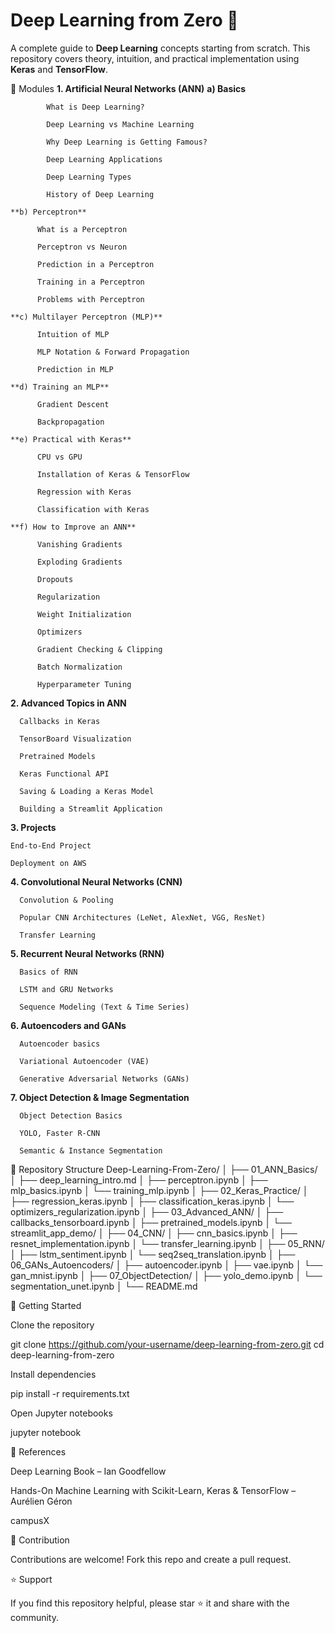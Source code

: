 # Deep Learning from Zero 🚀

A complete guide to **Deep Learning** concepts starting from scratch. This repository covers theory, intuition, and practical implementation using **Keras** and **TensorFlow**.

📌 Modules
**1. Artificial Neural Networks (ANN)**
    **a) Basics**

            What is Deep Learning?

            Deep Learning vs Machine Learning

            Why Deep Learning is Getting Famous?

            Deep Learning Applications

            Deep Learning Types

            History of Deep Learning

    **b) Perceptron**

          What is a Perceptron

          Perceptron vs Neuron

          Prediction in a Perceptron

          Training in a Perceptron

          Problems with Perceptron

    **c) Multilayer Perceptron (MLP)**

          Intuition of MLP

          MLP Notation & Forward Propagation

          Prediction in MLP

    **d) Training an MLP**

          Gradient Descent

          Backpropagation

    **e) Practical with Keras**

          CPU vs GPU

          Installation of Keras & TensorFlow

          Regression with Keras

          Classification with Keras

    **f) How to Improve an ANN**

          Vanishing Gradients

          Exploding Gradients

          Dropouts

          Regularization

          Weight Initialization

          Optimizers

          Gradient Checking & Clipping

          Batch Normalization

          Hyperparameter Tuning

**2. Advanced Topics in ANN**

      Callbacks in Keras

      TensorBoard Visualization

      Pretrained Models

      Keras Functional API

      Saving & Loading a Keras Model

      Building a Streamlit Application

**3. Projects**

    End-to-End Project

    Deployment on AWS

**4. Convolutional Neural Networks (CNN)**

      Convolution & Pooling

      Popular CNN Architectures (LeNet, AlexNet, VGG, ResNet)

      Transfer Learning

**5. Recurrent Neural Networks (RNN)**

      Basics of RNN

      LSTM and GRU Networks

      Sequence Modeling (Text & Time Series)

**6. Autoencoders and GANs**

      Autoencoder basics

      Variational Autoencoder (VAE)

      Generative Adversarial Networks (GANs)

**7. Object Detection & Image Segmentation**

      Object Detection Basics

      YOLO, Faster R-CNN

      Semantic & Instance Segmentation

📂 Repository Structure
Deep-Learning-From-Zero/
│
├── 01_ANN_Basics/
│   ├── deep_learning_intro.md
│   ├── perceptron.ipynb
│   ├── mlp_basics.ipynb
│   └── training_mlp.ipynb
│
├── 02_Keras_Practice/
│   ├── regression_keras.ipynb
│   ├── classification_keras.ipynb
│   └── optimizers_regularization.ipynb
│
├── 03_Advanced_ANN/
│   ├── callbacks_tensorboard.ipynb
│   ├── pretrained_models.ipynb
│   └── streamlit_app_demo/
│
├── 04_CNN/
│   ├── cnn_basics.ipynb
│   ├── resnet_implementation.ipynb
│   └── transfer_learning.ipynb
│
├── 05_RNN/
│   ├── lstm_sentiment.ipynb
│   └── seq2seq_translation.ipynb
│
├── 06_GANs_Autoencoders/
│   ├── autoencoder.ipynb
│   ├── vae.ipynb
│   └── gan_mnist.ipynb
│
├── 07_ObjectDetection/
│   ├── yolo_demo.ipynb
│   └── segmentation_unet.ipynb
│
└── README.md

🚀 Getting Started

Clone the repository

git clone https://github.com/your-username/deep-learning-from-zero.git
cd deep-learning-from-zero


Install dependencies

pip install -r requirements.txt


Open Jupyter notebooks

jupyter notebook

📖 References

Deep Learning Book – Ian Goodfellow

Hands-On Machine Learning with Scikit-Learn, Keras & TensorFlow – Aurélien Géron

campusX

🤝 Contribution

Contributions are welcome! Fork this repo and create a pull request.

⭐ Support

If you find this repository helpful, please star ⭐ it and share with the community.
